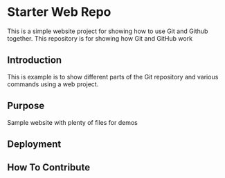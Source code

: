 # Starter Web Repo

This is a simple website project for showing how to use Git and Github together.
This repository is for showing how Git and GitHub work

## Introduction

This is example is to show different parts of the Git repository and various commands using a web project.

## Purpose

Sample website with plenty of files for demos

## Deployment

## How To Contribute